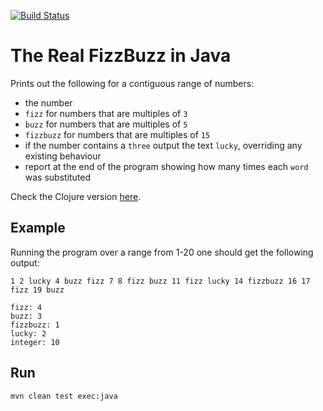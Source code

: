 [![Build Status](https://travis-ci.org/PauloPortugal/real-fizzbuzz-java.png)](https://travis-ci.org/PauloPortugal/real-fizzbuzz-java.svg?branch=master)

# The Real FizzBuzz in Java

Prints out the following for a contiguous range of numbers:
* the number
* `fizz` for numbers that are multiples of `3`
* `buzz` for numbers that are multiples of `5`
* `fizzbuzz` for numbers that are multiples of `15`
* if the number contains a `three` output the text `lucky`, overriding any existing behaviour
* report at the end of the program showing how many times each `word` was substituted

Check the Clojure version [here](https://github.com/PauloPortugal/real-fizzbuzz-clojure).

## Example

Running the program over a range from 1-20 one should get the following output:

```
1 2 lucky 4 buzz fizz 7 8 fizz buzz 11 fizz lucky 14 fizzbuzz 16 17 fizz 19 buzz

fizz: 4
buzz: 3
fizzbuzz: 1
lucky: 2
integer: 10
```

## Run

```
mvn clean test exec:java
```
